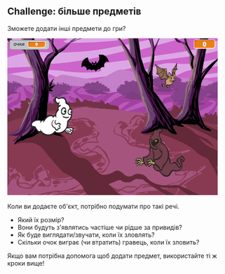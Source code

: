 ## Challenge: більше предметів

Зможете додати інші предмети до гри?

![скріншот](images/ghost-final.png)

Коли ви додаєте об'єкт, потрібно подумати про такі речі.

+ Який їх розмір?
+ Вони будуть з'являтись частіше чи рідше за привидів?
+ Як буде виглядати/звучати, коли їх зловлять?
+ Скільки очок виграє (чи втратить) гравець, коли їх зловить?

Якщо вам потрібна допомога щоб додати предмет, використайте ті ж кроки вище!